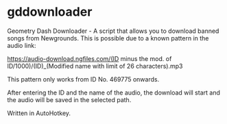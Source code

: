 # gddownloader
Geometry Dash Downloader - A script that allows you to download banned songs from Newgrounds. This is possible due to a known pattern in the audio link:

https://audio-download.ngfiles.com/(ID minus the mod. of ID/1000)/(ID)_(Modified name with limit of 26 characters).mp3

This pattern only works from ID No. 469775 onwards.

After entering the ID and the name of the audio, the download will start and the audio will be saved in the selected path.

Written in AutoHotkey.
